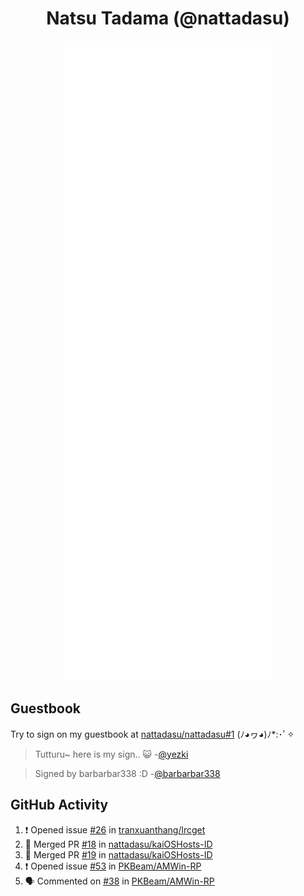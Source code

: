 <div align="center">

# Natsu Tadama (@nattadasu)

![Github Metrics](github-metrics.svg)
</div>

## Guestbook

Try to sign on my guestbook at [nattadasu/nattadasu#1](https://github.com/nattadasu/nattadasu/issues/1) (ﾉ◕ヮ◕)ﾉ\*:･ﾟ✧

<!--START:guestbook-->
> Tutturu~  here is my sign.. :smiley_cat: 
> -[@yezki](https://github.com/yezki)

> Signed by barbarbar338 :D
> -[@barbarbar338](https://github.com/barbarbar338)
<!--END:guestbook-->

## GitHub Activity
<!--START_SECTION:activity-->
1. ❗ Opened issue [#26](https://github.com/tranxuanthang/lrcget/issues/26) in [tranxuanthang/lrcget](https://github.com/tranxuanthang/lrcget)
2. 🎉 Merged PR [#18](https://github.com/nattadasu/kaiOSHosts-ID/pull/18) in [nattadasu/kaiOSHosts-ID](https://github.com/nattadasu/kaiOSHosts-ID)
3. 🎉 Merged PR [#19](https://github.com/nattadasu/kaiOSHosts-ID/pull/19) in [nattadasu/kaiOSHosts-ID](https://github.com/nattadasu/kaiOSHosts-ID)
4. ❗ Opened issue [#53](https://github.com/PKBeam/AMWin-RP/issues/53) in [PKBeam/AMWin-RP](https://github.com/PKBeam/AMWin-RP)
5. 🗣 Commented on [#38](https://github.com/PKBeam/AMWin-RP/issues/38#issuecomment-1742506099) in [PKBeam/AMWin-RP](https://github.com/PKBeam/AMWin-RP)
<!--END_SECTION:activity-->
